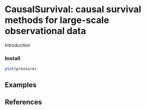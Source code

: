 # CausalSurvival: causal survival methods for large-scale observational data

Introduction

### Install

``` r
plot(pressure)
```

## Examples

## References
